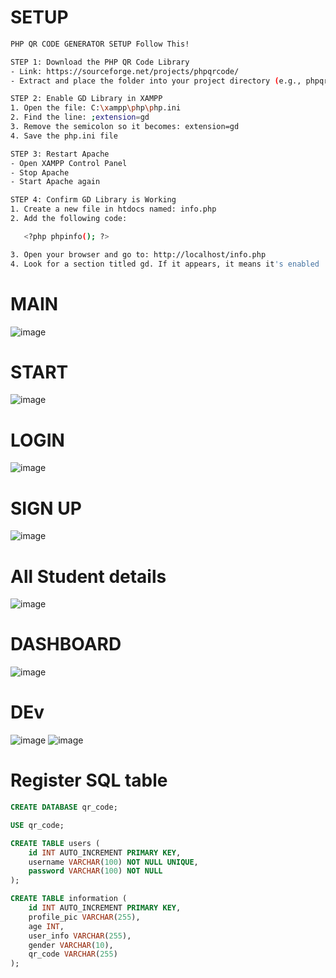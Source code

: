 # SETUP
```sh
PHP QR CODE GENERATOR SETUP Follow This!

STEP 1: Download the PHP QR Code Library
- Link: https://sourceforge.net/projects/phpqrcode/
- Extract and place the folder into your project directory (e.g., phpqrcode)

STEP 2: Enable GD Library in XAMPP
1. Open the file: C:\xampp\php\php.ini
2. Find the line: ;extension=gd
3. Remove the semicolon so it becomes: extension=gd
4. Save the php.ini file

STEP 3: Restart Apache
- Open XAMPP Control Panel
- Stop Apache
- Start Apache again

STEP 4: Confirm GD Library is Working
1. Create a new file in htdocs named: info.php
2. Add the following code:

   <?php phpinfo(); ?>

3. Open your browser and go to: http://localhost/info.php
4. Look for a section titled gd. If it appears, it means it's enabled
```

# MAIN
![image](https://github.com/user-attachments/assets/8a0cffd9-4253-4419-b1c0-219b8a18de81)

# START
![image](https://github.com/user-attachments/assets/e9a2c22e-338f-41de-b46e-8f65d6a2eeb6)

# LOGIN
![image](https://github.com/user-attachments/assets/ea4dc852-aee2-4da0-9322-049bfe1900ea)

# SIGN UP
![image](https://github.com/user-attachments/assets/9ead96b2-7ab0-488e-b014-0034c316a634)

# All Student details
![image](https://github.com/user-attachments/assets/e5038361-3378-483a-ad09-a7e08832f407)

# DASHBOARD
![image](https://github.com/user-attachments/assets/5055dc20-b40c-4ee5-8fde-de97d55ce17e)

# DEv
![image](https://github.com/user-attachments/assets/17a29cbd-1ea0-41f4-91d2-ce6c5c2c7d2d)
![image](https://github.com/user-attachments/assets/ccd5edc5-d0f1-4986-b9ad-b3437ef47977)

# Register SQL table
```sql
CREATE DATABASE qr_code;

USE qr_code;

CREATE TABLE users (
    id INT AUTO_INCREMENT PRIMARY KEY,
    username VARCHAR(100) NOT NULL UNIQUE,
    password VARCHAR(100) NOT NULL
);

CREATE TABLE information (
    id INT AUTO_INCREMENT PRIMARY KEY,
    profile_pic VARCHAR(255),
    age INT,
    user_info VARCHAR(255),
    gender VARCHAR(10),
    qr_code VARCHAR(255)
);

```
